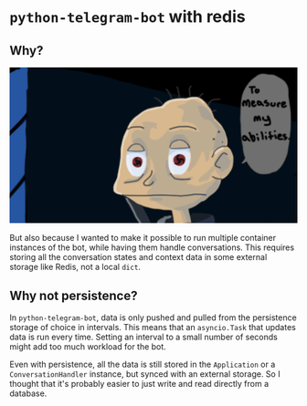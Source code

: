 # `python-telegram-bot` with redis

## Why?

![To measure my abilities](static/to_measure_my_abilities.png)

But also because I wanted to make it possible to run multiple container instances of the bot,
while having them handle conversations. This requires storing all the conversation states and
context data in some external storage like Redis, not a local `dict`.

## Why not persistence?

In `python-telegram-bot`, data is only pushed and pulled from the persistence storage of choice
in intervals. This means that an `asyncio.Task` that updates data is run every time. Setting an
interval to a small number of seconds might add too much workload for the bot.

Even with persistence, all the data is still stored in the `Application` or a `ConversationHandler`
instance, but synced with an external storage. So I thought that it's probably easier to just write
and read directly from a database.
